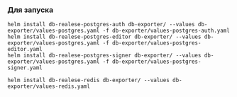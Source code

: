 ### Для запуска
    helm install db-realese-postgres-auth db-exporter/ --values db-exporter/values-postgres.yaml -f db-exporter/values-postgres-auth.yaml
    helm install db-realese-postgres-editor db-exporter/ --values db-exporter/values-postgres.yaml -f db-exporter/values-postgres-editor.yaml
    helm install db-realese-postgres-signer db-exporter/ --values db-exporter/values-postgres.yaml -f db-exporter/values-postgres-signer.yaml

    helm install db-realese-redis db-exporter/ --values db-exporter/values-redis.yaml